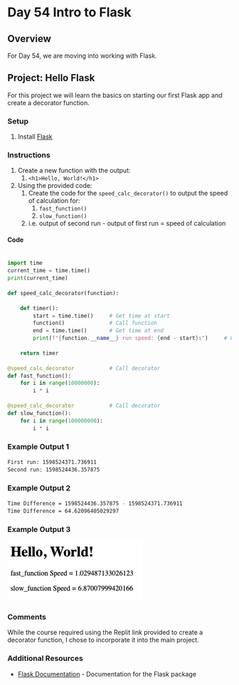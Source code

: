 # Day 54 Intro to Flask

## Overview

For Day 54, we are moving into working with Flask.

## Project: Hello Flask

For this project we will learn the basics on starting our first Flask app and create a decorator function.

### Setup

1. Install [Flask](https://pypi.org/project/Flask/)

### Instructions

1. Create a new function with the output:
   1. `<h1>Hello, World!</h1>`
2. Using the provided code:
   1. Create the code for the `speed_calc_decorator()` to output the speed of calculation for:
      1. `fast_function()`
      2. `slow_function()`
   2. i.e. output of second run - output of first run = speed of calculation

#### Code

```python

import time
current_time = time.time()
print(current_time)

def speed_calc_decorator(function):

    def timer():
        start = time.time()     # Get time at start
        function()              # Call function
        end = time.time()       # Get time at end
        print(f"{function.__name__} run speed: {end - start}s")     # Output time to complete

    return timer

@speed_calc_decorator           # Call decorator
def fast_function():
    for i in range(10000000):
        i * i

@speed_calc_decorator           # Call decorator 
def slow_function():
    for i in range(100000000):
        i * i

```

### Example Output 1

```sh
First run: 1598524371.736911
Second run: 1598524436.357875
```

### Example Output 2

```sh
Time Difference = 1598524436.357875 - 1598524371.736911
Time Difference = 64.62096405029297
```

### Example Output 3

![Hellow World 1](Images/hello_world1.png)

### Comments

While the course required using the Replit link provided to create a decorator function, I chose to incorporate it into the main project.

### Additional Resources

- [Flask Documentation](https://flask.palletsprojects.com/en/2.1.x/) - Documentation for the Flask package
